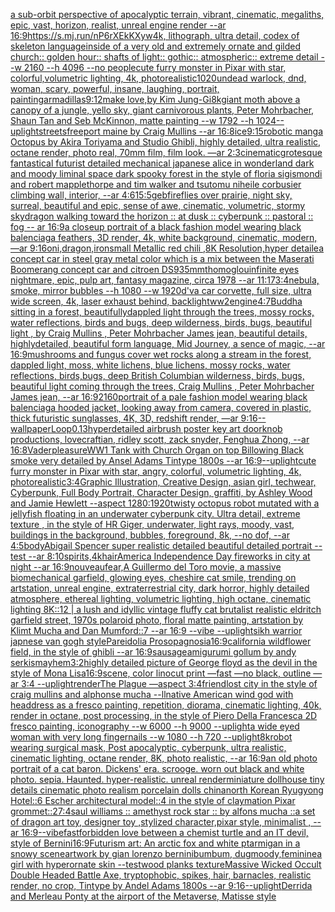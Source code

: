 [a sub-orbit perspective of apocalyptic terrain, vibrant, cinematic, megaliths, epic, vast, horizon, realist, unreal engine render --ar 16:9](https://www.ebank.nz/aiartgenerator?category=a%20sub-orbit%20perspective%20of%20apocalyptic%20terrain%2C%20vibrant%2C%20cinematic%2C%20megaliths%2C%20epic%2C%20vast%2C%20horizon%2C%20realist%2C%20unreal%20engine%20render%20--ar%2016%3A9)[<https://s.mj.run/nP6rXEkKXyw>](https://www.ebank.nz/aiartgenerator?category=%3Chttps%3A//s.mj.run/nP6rXEkKXyw%3E)[4k, lithograph, ultra detail, codex of skeleton language](https://www.ebank.nz/aiartgenerator?category=4k%2C%20lithograph%2C%20ultra%20detail%2C%20codex%20of%20skeleton%20language)[inside of a very old and extremely ornate and gilded church:: golden hour:: shafts of light:: gothic:: atmospheric:: extreme detail --w 2160  --h 4096 --no people](https://www.ebank.nz/aiartgenerator?category=inside%20of%20a%20very%20old%20and%20extremely%20ornate%20and%20gilded%20church%3A%3A%20golden%20hour%3A%3A%20shafts%20of%20light%3A%3A%20gothic%3A%3A%20atmospheric%3A%3A%20extreme%20detail%20--w%202160%20%20--h%204096%20--no%20people)[cute furry monster in Pixar with star, colorful,volumetric lighting, 4k, photorealistic](https://www.ebank.nz/aiartgenerator?category=cute%20furry%20monster%20in%20Pixar%20with%20star%2C%20colorful%2Cvolumetric%20lighting%2C%204k%2C%20photorealistic)[1020](https://www.ebank.nz/aiartgenerator?category=1020)[undead warlock, dnd, woman, scary, powerful, insane, laughing, portrait, painting](https://www.ebank.nz/aiartgenerator?category=undead%20warlock%2C%20dnd%2C%20woman%2C%20scary%2C%20powerful%2C%20insane%2C%20laughing%2C%20portrait%2C%20painting)[armadillas](https://www.ebank.nz/aiartgenerator?category=armadillas)[9:12](https://www.ebank.nz/aiartgenerator?category=9%3A12)[make love,by Kim Jung-Gi](https://www.ebank.nz/aiartgenerator?category=make%20love%2Cby%20Kim%20Jung-Gi)[8k](https://www.ebank.nz/aiartgenerator?category=8k)[giant moth above a canopy of a jungle, yello sky, giant carnivorous plants, Peter Mohrbacher, Shaun Tan and Seb McKinnon, matte painting --w 1792 --h 1024](https://www.ebank.nz/aiartgenerator?category=giant%20moth%20above%20a%20canopy%20of%20a%20jungle%2C%20yello%20sky%2C%20giant%20carnivorous%20plants%2C%20Peter%20Mohrbacher%2C%20Shaun%20Tan%20and%20Seb%20McKinnon%2C%20matte%20painting%20--w%201792%20--h%201024)[--uplight](https://www.ebank.nz/aiartgenerator?category=--uplight)[streets](https://www.ebank.nz/aiartgenerator?category=streets)[freeport maine by Craig Mullins  --ar 16:8](https://www.ebank.nz/aiartgenerator?category=freeport%20maine%20by%20Craig%20Mullins%20%20--ar%2016%3A8)[ice](https://www.ebank.nz/aiartgenerator?category=ice)[9:15](https://www.ebank.nz/aiartgenerator?category=9%3A15)[robotic manga Octopus by Akira Toriyama and Studio Ghibli, highly detailed, ultra realistic, octane render, photo real, 70mm film, film look. —ar 2:3](https://www.ebank.nz/aiartgenerator?category=robotic%20manga%20Octopus%20by%20Akira%20Toriyama%20and%20Studio%20Ghibli%2C%20highly%20detailed%2C%20ultra%20realistic%2C%20octane%20render%2C%20photo%20real%2C%2070mm%20film%2C%20film%20look.%20%E2%80%94ar%202%3A3)[cinematic](https://www.ebank.nz/aiartgenerator?category=cinematic)[grotesque fantastical futurist detailed mechanical japanese alice in wonderland dark and moody liminal space dark spooky forest in the style of floria sigismondi and robert mapplethorpe and tim walker and tsutomu nihei](https://www.ebank.nz/aiartgenerator?category=grotesque%20fantastical%20futurist%20detailed%20mechanical%20japanese%20alice%20in%20wonderland%20dark%20and%20moody%20liminal%20space%20dark%20spooky%20forest%20in%20the%20style%20of%20floria%20sigismondi%20and%20robert%20mapplethorpe%20and%20tim%20walker%20and%20tsutomu%20nihei)[le corbusier climbing wall, interior, --ar 4:6](https://www.ebank.nz/aiartgenerator?category=le%20corbusier%20climbing%20wall%2C%20interior%2C%20--ar%204%3A6)[15:5](https://www.ebank.nz/aiartgenerator?category=15%3A5)[geb](https://www.ebank.nz/aiartgenerator?category=geb)[fireflies over prairie, night sky, surreal, beautiful and epic, sense of awe, cinematic, volumetric, stormy sky](https://www.ebank.nz/aiartgenerator?category=fireflies%20over%20prairie%2C%20night%20sky%2C%20surreal%2C%20beautiful%20and%20epic%2C%20sense%20of%20awe%2C%20cinematic%2C%20volumetric%2C%20stormy%20sky)[dragon walking toward the horizon :: at dusk :: cyberpunk :: pastoral :: fog -- ar 16:9](https://www.ebank.nz/aiartgenerator?category=dragon%20walking%20toward%20the%20horizon%20%3A%3A%20at%20dusk%20%3A%3A%20cyberpunk%20%3A%3A%20pastoral%20%3A%3A%20fog%20--%20ar%2016%3A9)[a closeup portrait of a black fashion model wearing black balenciaga feathers, 3D render, 4k, white background, cinematic, modern, —ar 9:16](https://www.ebank.nz/aiartgenerator?category=a%20closeup%20portrait%20of%20a%20black%20fashion%20model%20wearing%20black%20balenciaga%20feathers%2C%203D%20render%2C%204k%2C%20white%20background%2C%20cinematic%2C%20modern%2C%20%E2%80%94ar%209%3A16)[oni,dragon,iron](https://www.ebank.nz/aiartgenerator?category=oni%2Cdragon%2Ciron)[small Metallic red chili ,8K Resolution,hyper detaile](https://www.ebank.nz/aiartgenerator?category=small%20Metallic%20red%20chili%20%2C8K%20Resolution%2Chyper%20detaile)[a concept car in steel gray metal color which is a mix between the Maserati Boomerang concept car and citroen DS9](https://www.ebank.nz/aiartgenerator?category=a%20concept%20car%20in%20steel%20gray%20metal%20color%20which%20is%20a%20mix%20between%20the%20Maserati%20Boomerang%20concept%20car%20and%20citroen%20DS9)[35mm](https://www.ebank.nz/aiartgenerator?category=35mm)[thomoglou](https://www.ebank.nz/aiartgenerator?category=thomoglou)[infinite eyes nightmare, epic, pulp art, fantasy magazine, circa 1978 --ar 11:17](https://www.ebank.nz/aiartgenerator?category=infinite%20eyes%20nightmare%2C%20epic%2C%20pulp%20art%2C%20fantasy%20magazine%2C%20circa%201978%20--ar%2011%3A17)[3:4](https://www.ebank.nz/aiartgenerator?category=3%3A4)[nebula, smoke, mirror bubbles --h 1080 --w 1920](https://www.ebank.nz/aiartgenerator?category=nebula%2C%20smoke%2C%20mirror%20bubbles%20--h%201080%20--w%201920)[d'va car corvette, full size, ultra wide screen, 4k, laser exhaust behind, backlight](https://www.ebank.nz/aiartgenerator?category=d%27va%20car%20corvette%2C%20full%20size%2C%20ultra%20wide%20screen%2C%204k%2C%20laser%20exhaust%20behind%2C%20backlight)[ww2](https://www.ebank.nz/aiartgenerator?category=ww2)[engine](https://www.ebank.nz/aiartgenerator?category=engine)[4:7](https://www.ebank.nz/aiartgenerator?category=4%3A7)[Buddha sitting in a forest,  beautifullydappled light through the trees, mossy rocks, water reflections, birds and bugs, deep wilderness, birds, bugs, beautiful light , by  Craig Mullins , Peter Mohrbacher James jean, beautiful details, highlydetailed, beautiful form language, Mid Journey, a sence of magic, --ar 16:9](https://www.ebank.nz/aiartgenerator?category=Buddha%20sitting%20in%20a%20forest%2C%20%20beautifullydappled%20light%20through%20the%20trees%2C%20mossy%20rocks%2C%20water%20reflections%2C%20birds%20and%20bugs%2C%20deep%20wilderness%2C%20birds%2C%20bugs%2C%20beautiful%20light%20%2C%20by%20%20Craig%20Mullins%20%2C%20Peter%20Mohrbacher%20James%20jean%2C%20beautiful%20details%2C%20highlydetailed%2C%20beautiful%20form%20language%2C%20Mid%20Journey%2C%20a%20sence%20of%20magic%2C%20--ar%2016%3A9)[mushrooms and fungus cover wet rocks along a  stream in  the forest,  dappled light, moss, white lichens, blue lichens, mossy rocks, water reflections,  birds,bugs, deep British Columbian wilderness, birds, bugs, beautiful light coming through the trees, Craig Mullins , Peter Mohrbacher James jean, --ar 16:9](https://www.ebank.nz/aiartgenerator?category=mushrooms%20and%20fungus%20cover%20wet%20rocks%20along%20a%20%20stream%20in%20%20the%20forest%2C%20%20dappled%20light%2C%20moss%2C%20white%20lichens%2C%20blue%20lichens%2C%20mossy%20rocks%2C%20water%20reflections%2C%20%20birds%2Cbugs%2C%20deep%20British%20Columbian%20wilderness%2C%20birds%2C%20bugs%2C%20beautiful%20light%20coming%20through%20the%20trees%2C%20Craig%20Mullins%20%2C%20Peter%20Mohrbacher%20James%20jean%2C%20--ar%2016%3A9)[2160](https://www.ebank.nz/aiartgenerator?category=2160)[portrait of a pale fashion model wearing black balenciaga hooded jacket, looking away from camera, covered in plastic, thick futuristic sunglasses, 4K, 3D, redshift render, —ar 9:16](https://www.ebank.nz/aiartgenerator?category=portrait%20of%20a%20pale%20fashion%20model%20wearing%20black%20balenciaga%20hooded%20jacket%2C%20looking%20away%20from%20camera%2C%20covered%20in%20plastic%2C%20thick%20futuristic%20sunglasses%2C%204K%2C%203D%2C%20redshift%20render%2C%20%E2%80%94ar%209%3A16)[--wallpaper](https://www.ebank.nz/aiartgenerator?category=--wallpaper)[Loop](https://www.ebank.nz/aiartgenerator?category=Loop)[0.13](https://www.ebank.nz/aiartgenerator?category=0.13)[hyperdetailed airbrush poster key art doorknob productions, lovecraftian, ridley scott, zack snyder, Fenghua Zhong, --ar 16:8](https://www.ebank.nz/aiartgenerator?category=hyperdetailed%20airbrush%20poster%20key%20art%20doorknob%20productions%2C%20lovecraftian%2C%20ridley%20scott%2C%20zack%20snyder%2C%20Fenghua%20Zhong%2C%20--ar%2016%3A8)[Vader](https://www.ebank.nz/aiartgenerator?category=Vader)[pleasure](https://www.ebank.nz/aiartgenerator?category=pleasure)[WW1 Tank with Church Organ on top Billowing Black smoke very detailed by Ansel Adams Tintype 1800s --ar 16:9](https://www.ebank.nz/aiartgenerator?category=WW1%20Tank%20with%20Church%20Organ%20on%20top%20Billowing%20Black%20smoke%20very%20detailed%20by%20Ansel%20Adams%20Tintype%201800s%20--ar%2016%3A9)[--uplight](https://www.ebank.nz/aiartgenerator?category=--uplight)[cute furry monster in Pixar with star, angry, colorful, volumetric lighting, 4k, photorealistic](https://www.ebank.nz/aiartgenerator?category=cute%20furry%20monster%20in%20Pixar%20with%20star%2C%20angry%2C%20colorful%2C%20volumetric%20lighting%2C%204k%2C%20photorealistic)[3:4](https://www.ebank.nz/aiartgenerator?category=3%3A4)[Graphic Illustration, Creative Design, asian girl, techwear, Cyberpunk, Full Body Portrait, Character Design, graffiti, by Ashley Wood and Jamie Hewlett --aspect 1280:1920](https://www.ebank.nz/aiartgenerator?category=Graphic%20Illustration%2C%20Creative%20Design%2C%20asian%20girl%2C%20techwear%2C%20Cyberpunk%2C%20Full%20Body%20Portrait%2C%20Character%20Design%2C%20graffiti%2C%20by%20Ashley%20Wood%20and%20Jamie%20Hewlett%20--aspect%201280%3A1920)[twisty octopus robot mutated with a jellyfish floating in an underwater cyberpunk city. Ultra detail, extreme texture , in the style of HR Giger, underwater, light rays, moody, vast, buildings in the background, bubbles, foreground, 8k, --no dof, --ar 4:5](https://www.ebank.nz/aiartgenerator?category=twisty%20octopus%20robot%20mutated%20with%20a%20jellyfish%20floating%20in%20an%20underwater%20cyberpunk%20city.%20Ultra%20detail%2C%20extreme%20texture%20%2C%20in%20the%20style%20of%20HR%20Giger%2C%20underwater%2C%20light%20rays%2C%20moody%2C%20vast%2C%20buildings%20in%20the%20background%2C%20bubbles%2C%20foreground%2C%208k%2C%20--no%20dof%2C%20--ar%204%3A5)[body](https://www.ebank.nz/aiartgenerator?category=body)[Abigail Spencer super realistic detailed beautiful detailed portrait --test --ar 8:10](https://www.ebank.nz/aiartgenerator?category=Abigail%20Spencer%20super%20realistic%20detailed%20beautiful%20detailed%20portrait%20--test%20--ar%208%3A10)[spirits,](https://www.ebank.nz/aiartgenerator?category=spirits%2C)[4k](https://www.ebank.nz/aiartgenerator?category=4k)[hair](https://www.ebank.nz/aiartgenerator?category=hair)[America Independence Day fireworks in city at night --ar 16:9](https://www.ebank.nz/aiartgenerator?category=America%20Independence%20Day%20fireworks%20in%20city%20at%20night%20--ar%2016%3A9)[nouveau](https://www.ebank.nz/aiartgenerator?category=nouveau)[fear,](https://www.ebank.nz/aiartgenerator?category=fear%2C)[A Guillermo del Toro movie, a massive biomechanical garfield, glowing eyes, cheshire cat smile, trending on artstation, unreal engine, extraterrestrial city, dark horror, highly detailed atmosphere, ethereal lighting, volumetric lighting, high octane, cinematic lighting 8K::12 |  a lush and idyllic vintage fluffy cat brutalist realistic eldritch garfield street, 1970s polaroid photo, floral matte painting, artstation by Klimt Mucha and Dan Mumford::7 --ar 16:9 --vibe --uplight](https://www.ebank.nz/aiartgenerator?category=A%20Guillermo%20del%20Toro%20movie%2C%20a%20massive%20biomechanical%20garfield%2C%20glowing%20eyes%2C%20cheshire%20cat%20smile%2C%20trending%20on%20artstation%2C%20unreal%20engine%2C%20extraterrestrial%20city%2C%20dark%20horror%2C%20highly%20detailed%20atmosphere%2C%20ethereal%20lighting%2C%20volumetric%20lighting%2C%20high%20octane%2C%20cinematic%20lighting%208K%3A%3A12%20%7C%20%20a%20lush%20and%20idyllic%20vintage%20fluffy%20cat%20brutalist%20realistic%20eldritch%20garfield%20street%2C%201970s%20polaroid%20photo%2C%20floral%20matte%20painting%2C%20artstation%20by%20Klimt%20Mucha%20and%20Dan%20Mumford%3A%3A7%20--ar%2016%3A9%20--vibe%20--uplight)[sikh warrior japnese van gogh style](https://www.ebank.nz/aiartgenerator?category=sikh%20warrior%20japnese%20van%20gogh%20style)[Pareidolia Prosopagnosia](https://www.ebank.nz/aiartgenerator?category=Pareidolia%20Prosopagnosia)[16:9](https://www.ebank.nz/aiartgenerator?category=16%3A9)[california wildflower field, in the style of ghibli --ar 16:9](https://www.ebank.nz/aiartgenerator?category=california%20wildflower%20field%2C%20in%20the%20style%20of%20ghibli%20--ar%2016%3A9)[sausage](https://www.ebank.nz/aiartgenerator?category=sausage)[amigurumi gollum by andy serkis](https://www.ebank.nz/aiartgenerator?category=amigurumi%20gollum%20by%20andy%20serkis)[mayhem](https://www.ebank.nz/aiartgenerator?category=mayhem)[3:2](https://www.ebank.nz/aiartgenerator?category=3%3A2)[highly detailed picture of George floyd as the devil in the style of Mona Lisa](https://www.ebank.nz/aiartgenerator?category=highly%20detailed%20picture%20of%20George%20floyd%20as%20the%20devil%20in%20the%20style%20of%20Mona%20Lisa)[16:9](https://www.ebank.nz/aiartgenerator?category=16%3A9)[scene, color linocut print —fast —no black, outline —ar 3:4 --uplight](https://www.ebank.nz/aiartgenerator?category=scene%2C%20color%20linocut%20print%20%E2%80%94fast%20%E2%80%94no%20black%2C%20outline%20%E2%80%94ar%203%3A4%20--uplight)[render](https://www.ebank.nz/aiartgenerator?category=render)[The Plague —aspect 3:4](https://www.ebank.nz/aiartgenerator?category=The%20Plague%20%E2%80%94aspect%203%3A4)[friend](https://www.ebank.nz/aiartgenerator?category=friend)[lost city in the style of craig mullins and alphonse mucha --ll](https://www.ebank.nz/aiartgenerator?category=lost%20city%20in%20the%20style%20of%20craig%20mullins%20and%20alphonse%20mucha%20--ll)[native American wind god with headdress as a fresco painting, repetition, diorama, cinematic lighting, 40k, render in octane, post processing, in the style of Piero Della Francesca 2D fresco painting, iconography --w 6000 --h 9000 --uplight](https://www.ebank.nz/aiartgenerator?category=native%20American%20wind%20god%20with%20headdress%20as%20a%20fresco%20painting%2C%20repetition%2C%20diorama%2C%20cinematic%20lighting%2C%2040k%2C%20render%20in%20octane%2C%20post%20processing%2C%20in%20the%20style%20of%20Piero%20Della%20Francesca%202D%20fresco%20painting%2C%20iconography%20--w%206000%20--h%209000%20--uplight)[a wide eyed woman with very long fingernails --w 1080 --h 720 --uplight](https://www.ebank.nz/aiartgenerator?category=a%20wide%20eyed%20woman%20with%20very%20long%20fingernails%20--w%201080%20--h%20720%20--uplight)[8k](https://www.ebank.nz/aiartgenerator?category=8k)[robot wearing surgical mask, Post apocalyptic, cyberpunk, ultra realistic, cinematic lighting, octane render, 8K, photo realistic,  --ar 16:9](https://www.ebank.nz/aiartgenerator?category=robot%20wearing%20surgical%20mask%2C%20Post%20apocalyptic%2C%20cyberpunk%2C%20ultra%20realistic%2C%20cinematic%20lighting%2C%20octane%20render%2C%208K%2C%20photo%20realistic%2C%20%20--ar%2016%3A9)[an old photo portrait of a cat baron. Dickens' era. scrooge. worn out black and white photo. sepia. Haunted. hyper-realistic. unreal render](https://www.ebank.nz/aiartgenerator?category=an%20old%20photo%20portrait%20of%20a%20cat%20baron.%20Dickens%27%20era.%20scrooge.%20worn%20out%20black%20and%20white%20photo.%20sepia.%20Haunted.%20hyper-realistic.%20unreal%20render)[miniature dollhouse tiny details cinematic photo realism porcelain dolls china](https://www.ebank.nz/aiartgenerator?category=miniature%20dollhouse%20tiny%20details%20cinematic%20photo%20realism%20porcelain%20dolls%20china)[north Korean Ryugyong Hotel::6 Escher architectural model::4 in the style of claymation Pixar grommet::2](https://www.ebank.nz/aiartgenerator?category=north%20Korean%20Ryugyong%20Hotel%3A%3A6%20Escher%20architectural%20model%3A%3A4%20in%20the%20style%20of%20claymation%20Pixar%20grommet%3A%3A2)[7:4](https://www.ebank.nz/aiartgenerator?category=7%3A4)[saul williams :: amethyst rock star :: by alfons mucha ::](https://www.ebank.nz/aiartgenerator?category=saul%20williams%20%3A%3A%20amethyst%20rock%20star%20%3A%3A%20by%20alfons%20mucha%20%3A%3A)[a set of dragon art toy, designer toy ,stylized character,pixar style, minimalist , --ar 16:9](https://www.ebank.nz/aiartgenerator?category=a%20set%20of%20dragon%20art%20toy%2C%20designer%20toy%20%2Cstylized%20character%2Cpixar%20style%2C%20minimalist%20%2C%20--ar%2016%3A9)[--vibefast](https://www.ebank.nz/aiartgenerator?category=--vibefast)[forbidden love between a chemist turtle and an IT devil, style of Bernini](https://www.ebank.nz/aiartgenerator?category=forbidden%20love%20between%20a%20chemist%20turtle%20and%20an%20IT%20devil%2C%20style%20of%20Bernini)[16:9](https://www.ebank.nz/aiartgenerator?category=16%3A9)[Futurism art: An arctic fox and white ptarmigan in a snowy scene](https://www.ebank.nz/aiartgenerator?category=Futurism%20art%3A%20An%20arctic%20fox%20and%20white%20ptarmigan%20in%20a%20snowy%20scene)[artwork by gian lorenzo bernini](https://www.ebank.nz/aiartgenerator?category=artwork%20by%20gian%20lorenzo%20bernini)[bumbum, dug](https://www.ebank.nz/aiartgenerator?category=bumbum%2C%20dug)[moody,feminine](https://www.ebank.nz/aiartgenerator?category=moody%2Cfeminine)[a girl with hyperornate skin --test](https://www.ebank.nz/aiartgenerator?category=a%20girl%20with%20hyperornate%20skin%20--test)[wood planks texture](https://www.ebank.nz/aiartgenerator?category=wood%20planks%20texture)[Massive Wicked Occult  Double Headed Battle Axe, tryptophobic, spikes, hair, barnacles, realistic render, no crop, Tintype by Andel Adams 1800s --ar 9:16](https://www.ebank.nz/aiartgenerator?category=Massive%20Wicked%20Occult%20%20Double%20Headed%20Battle%20Axe%2C%20tryptophobic%2C%20spikes%2C%20hair%2C%20barnacles%2C%20realistic%20render%2C%20no%20crop%2C%20Tintype%20by%20Andel%20Adams%201800s%20--ar%209%3A16)[--uplight](https://www.ebank.nz/aiartgenerator?category=--uplight)[Derrida and Merleau Ponty at the airport of the Metaverse, Matisse style](https://www.ebank.nz/aiartgenerator?category=Derrida%20and%20Merleau%20Ponty%20at%20the%20airport%20of%20the%20Metaverse%2C%20Matisse%20style)